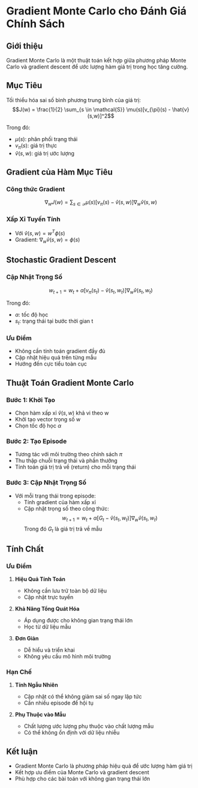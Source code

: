 # Gradient Monte Carlo cho Đánh Giá Chính Sách

## Giới thiệu
Gradient Monte Carlo là một thuật toán kết hợp giữa phương pháp Monte Carlo và gradient descent để ước lượng hàm giá trị trong học tăng cường.

## Mục Tiêu
Tối thiểu hóa sai số bình phương trung bình của giá trị:
$$J(w) = \frac{1}{2} \sum_{s \in \mathcal{S}} \mu(s)[v_{\pi}(s) - \hat{v}(s,w)]^2$$

Trong đó:
- $\mu(s)$: phân phối trạng thái
- $v_{\pi}(s)$: giá trị thực
- $\hat{v}(s,w)$: giá trị ước lượng

## Gradient của Hàm Mục Tiêu

### Công thức Gradient
$$\nabla_w J(w) = \sum_{s \in \mathcal{S}} \mu(s)[v_{\pi}(s) - \hat{v}(s,w)]\nabla_w \hat{v}(s,w)$$

### Xấp Xỉ Tuyến Tính
- Với $\hat{v}(s,w) = w^T \phi(s)$
- Gradient: $\nabla_w \hat{v}(s,w) = \phi(s)$

## Stochastic Gradient Descent

### Cập Nhật Trọng Số
$$w_{t+1} = w_t + \alpha[v_{\pi}(s_t) - \hat{v}(s_t,w_t)]\nabla_w \hat{v}(s_t,w_t)$$

Trong đó:
- $\alpha$: tốc độ học
- $s_t$: trạng thái tại bước thời gian t

### Ưu Điểm
- Không cần tính toán gradient đầy đủ
- Cập nhật hiệu quả trên từng mẫu
- Hướng đến cực tiểu toàn cục

## Thuật Toán Gradient Monte Carlo

### Bước 1: Khởi Tạo
- Chọn hàm xấp xỉ $\hat{v}(s,w)$ khả vi theo w
- Khởi tạo vector trọng số w
- Chọn tốc độ học $\alpha$

### Bước 2: Tạo Episode
- Tương tác với môi trường theo chính sách $\pi$
- Thu thập chuỗi trạng thái và phần thưởng
- Tính toán giá trị trả về (return) cho mỗi trạng thái

### Bước 3: Cập Nhật Trọng Số
- Với mỗi trạng thái trong episode:
  - Tính gradient của hàm xấp xỉ
  - Cập nhật trọng số theo công thức:
  $$w_{t+1} = w_t + \alpha[G_t - \hat{v}(s_t,w_t)]\nabla_w \hat{v}(s_t,w_t)$$
  Trong đó $G_t$ là giá trị trả về mẫu

## Tính Chất

### Ưu Điểm
1. **Hiệu Quả Tính Toán**
   - Không cần lưu trữ toàn bộ dữ liệu
   - Cập nhật trực tuyến

2. **Khả Năng Tổng Quát Hóa**
   - Áp dụng được cho không gian trạng thái lớn
   - Học từ dữ liệu mẫu

3. **Đơn Giản**
   - Dễ hiểu và triển khai
   - Không yêu cầu mô hình môi trường

### Hạn Chế
1. **Tính Ngẫu Nhiên**
   - Cập nhật có thể không giảm sai số ngay lập tức
   - Cần nhiều episode để hội tụ

2. **Phụ Thuộc vào Mẫu**
   - Chất lượng ước lượng phụ thuộc vào chất lượng mẫu
   - Có thể không ổn định với dữ liệu nhiễu

## Kết luận
- Gradient Monte Carlo là phương pháp hiệu quả để ước lượng hàm giá trị
- Kết hợp ưu điểm của Monte Carlo và gradient descent
- Phù hợp cho các bài toán với không gian trạng thái lớn
